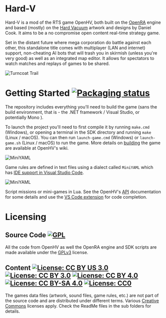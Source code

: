 # Hard-V 

Hard-V is a mod of the RTS game OpenHV, both built on the [OpenRA](https://www.openra.net) engine and based (mostly) on the [Hard Vacuum](https://lostgarden.home.blog/2005/03/27/game-post-mortem-hard-vacuum/) artwork and designs by Daniel Cook. It aims to be a no compromise open content real-time strategy game. 

Set in the distant future where mega corporation do battle against each other, this standalone title comes with multiplayer (LAN and internet) support, non-cheating AI bots that will trash you in skirmish (unless you're very good) as well as an integrated map editor. It allows for spectators to watch matches and replays of games to be shared.

![Turncoat Trail](https://www.openhv.net/images/readme/turncoat-trail.png)

# Getting Started [![Packaging status](https://repology.org/badge/tiny-repos/openhv.svg)](https://repology.org/project/openra/versions)

The repository includes everything you'll need to build the game (sans the build environment, that is - the .NET framework / Visual Studio, or potentially Mono ).

To launch the project you'll need to first compile it by running `make.cmd` (Windows), or opening a terminal in the SDK directory and running `make` (Linux / macOS). You can then run `launch-game.cmd` (Windows) or `launch-game.sh` (Linux / macOS) to run the game. More details on [building](https://github.com/OpenHV/OpenHV/wiki/Build) the game are available at OpenHV's wiki.

![MiniYAML](https://www.openhv.net/images/readme/miniyaml.png)

Game rules are defined in text files using a dialect called `MiniYAML` which has [IDE support in Visual Studio Code](https://marketplace.visualstudio.com/items?itemName=openra.oraide-vscode).

![MiniYAML](https://www.openhv.net/images/readme/lua.png)

Script missions or mini-games in Lua. See the OpenHV's [API](https://openhv.readthedocs.io/en/latest/release/lua/) documentation for some details and use the [VS Code extension](https://marketplace.visualstudio.com/items?itemName=openra.vscode-openra-lua) for code completion.

# Licensing
## Source Code [![GPL](https://img.shields.io/github/license/OpenHV/OpenHV)](https://www.gnu.org/licenses/gpl-3.0.html)
All the code from OpenHV as well the OpenRA engine and SDK scripts are made available under the [GPLv3](https://github.com/OpenHV/OpenHV/blob/main/COPYING) license.

## Content [![License: CC BY US 3.0](https://img.shields.io/badge/license-CC%20BY%203.0%20US-lightgrey.svg)](https://creativecommons.org/licenses/by/3.0/us/) [![License: CC BY 3.0](https://img.shields.io/badge/license-CC%20BY%203.0-lightgrey.svg)](https://creativecommons.org/licenses/by/3.0/) [![License: CC BY 4.0](https://img.shields.io/badge/license-CC%20BY%204.0-lightgrey.svg)](https://creativecommons.org/licenses/by/4.0/) [![License: CC BY-SA 4.0](https://img.shields.io/badge/license-CC%20BY--SA%204.0-lightgrey.svg)](https://creativecommons.org/licenses/by-sa/4.0/) [![License: CC0](https://img.shields.io/badge/license-CC0-lightgrey.svg)](https://creativecommons.org/publicdomain/zero/1.0/)
The games data files (artwork, sound files, game rules, etc.) are not part of the source code and are distributed under different terms. Various [Creative Commons](https://creativecommons.org/) licenses apply. Check the ReadMe files in the sub folders for details.
